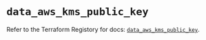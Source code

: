 # `data_aws_kms_public_key`

Refer to the Terraform Registory for docs: [`data_aws_kms_public_key`](https://www.terraform.io/docs/providers/aws/d/kms_public_key).
